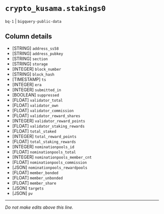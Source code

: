# `crypto_kusama.stakings0`
`bq-1` | `bigquery-public-data`

## Column details
* [STRING]    `address_ss58`
* [STRING]    `address_pubkey`
* [STRING]    `section`
* [STRING]    `storage`
* [INTEGER]   `block_number`
* [STRING]    `block_hash`
* [TIMESTAMP] `ts`
* [INTEGER]   `era`
* [INTEGER]   `submitted_in`
* [BOOLEAN]   `suppressed`
* [FLOAT]     `validator_total`
* [FLOAT]     `validator_own`
* [FLOAT]     `validator_commission`
* [FLOAT]     `validator_reward_shares`
* [INTEGER]   `validator_reward_points`
* [FLOAT]     `validator_staking_rewards`
* [FLOAT]     `total_staked`
* [INTEGER]   `total_reward_points`
* [FLOAT]     `total_staking_rewards`
* [INTEGER]   `nominationpools_id`
* [FLOAT]     `nominationpools_total`
* [INTEGER]   `nominationpools_member_cnt`
* [FLOAT]     `nominationpools_commission`
* [JSON]      `nominationpools_rewardpools`
* [FLOAT]     `member_bonded`
* [FLOAT]     `member_unbonded`
* [FLOAT]     `member_share`
* [JSON]      `targets`
* [JSON]      `pv`

-------------------------------------------------------------------------------
*Do not make edits above this line.*
